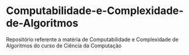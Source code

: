 # Computabilidade-e-Complexidade-de-Algoritmos
Repositório referente a matéria de Computabilidade e Complexidade de Algoritmos do curso de Ciência da Computação
